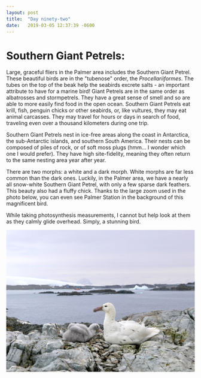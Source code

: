 ```yaml
---
layout: post
title:  "Day ninety-two"
date:   2019-03-05 12:37:39 -0600
---
```

# Southern Giant Petrels:
Large, graceful fliers in the Palmer area includes the Southern Giant Petrel. These beautiful birds are in the "tubenose" order, the *Procellariiformes*. The tubes on the top of the beak help the seabirds excrete salts - an important attribute to have for a marine bird! Giant Petrels are in the same order as albatrosses and stormpetrels. They have a great sense of smell and so are able to more easily find food in the open ocean. Southern Giant Petrels eat krill, fish, penguin chicks or other seabirds, or, like vultures, they may eat animal carcasses. They may travel for hours or days in search of food, traveling even over a thousand kilometers during one trip. 

Southern Giant Petrels nest in ice-free areas along the coast in Antarctica, the sub-Antarctic islands, and southern South America. Their nests can be composed of piles of rock, or of soft moss plugs (hmm... I wonder which one I would prefer). They have high site-fidelity, meaning they often return to the same nesting area year after year.

There are two morphs: a white and a dark morph. White morphs are far less common than the dark ones. Luckily, in the Palmer area, we have a nearly all snow-white Southern Giant Petrel, with only a few sparse dark feathers. This beauty also had a fluffy chick. Thanks to the large zoom used in the photo below, you can even see Palmer Station in the background of this magnificent bird. 

While taking photosynthesis measurements, I cannot but help look at them as they calmly glide overhead. Simply, a stunning bird.

![white morph of the Southern Giant Petrel](/assets/blog_photos/190305/P1100392.jpg)
